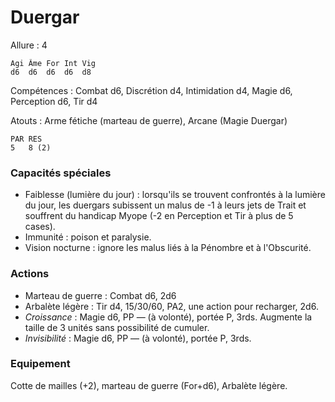 # Duergar

Allure : 4

	Agi	Âme	For	Int	Vig
	d6	d6	d6	d6	d8

Compétences : Combat d6, Discrétion d4, Intimidation d4, Magie d6, Perception d6, Tir d4

Atouts : Arme fétiche (marteau de guerre), Arcane (Magie Duergar)

	PAR	RES
	5	8 (2)

### Capacités spéciales
- Faiblesse (lumière du jour) : lorsqu'ils se trouvent confrontés à la lumière du jour, les duergars subissent un malus de -1 à leurs jets de Trait et souffrent du handicap Myope (-2 en Perception et Tir à plus de 5 cases).
- Immunité : poison et paralysie.
- Vision nocturne : ignore les malus liés à la Pénombre et à l'Obscurité.

### Actions
- Marteau de guerre : Combat d6, 2d6
- Arbalète légère : Tir d4, 15/30/60, PA2, une action pour recharger, 2d6.
- _Croissance_ : Magie d6, PP — (à volonté), portée P, 3rds. Augmente la taille de 3 unités sans possibilité de cumuler.
- _Invisibilité_ : Magie d6, PP — (à volonté), portée P, 3rds.

### Equipement
Cotte de mailles (+2), marteau de guerre (For+d6), Arbalète légère.
